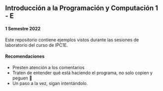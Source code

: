 ## Introducción a la Programación y Computación 1 - E
#### 1 Semestre 2022
Este repositorio contiene ejemplos vistos durante las sesiones de laboratorio del curso de IPC1E.

#### Recomendaciones
* Presten atención a los comentarios
* Traten de entender qué está haciendo el programa, no solo copien y peguen 🥺
* Un paso a la vez, sigan intentándolo.